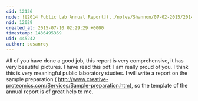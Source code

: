 ```yaml
---
cid: 12136
node: ![2014 Public Lab Annual Report](../notes/Shannon/07-02-2015/2014-public-lab-annual-report)
nid: 12029
created_at: 2015-07-10 02:29:29 +0000
timestamp: 1436495369
uid: 445242
author: susanrey
---
```


All of you have done a good job, this report is very comprehensive, it has very beautiful pictures. I have read this pdf. I am really proud of you. I think this is very meaningful public laboratory studies. I will write a report on the sample preparation ( http://www.creative-proteomics.com/Services/Sample-preparation.htm), so the template of the annual report is of great help to me.